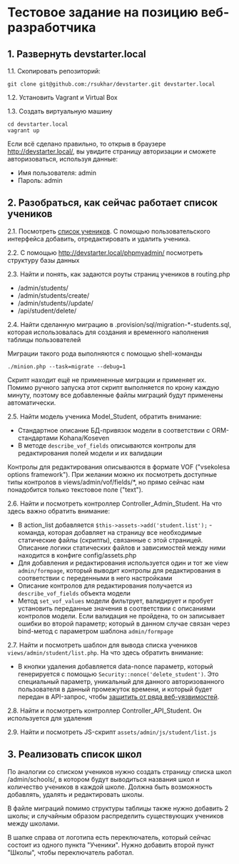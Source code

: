 # Тестовое задание на позицию веб-разработчика

## 1. Развернуть devstarter.local

1.1. Скопировать репозиторий:

```shell script
git clone git@github.com:/rsukhar/devstarter.git devstarter.local
```

1.2. Установить Vagrant и Virtual Box

1.3. Создать виртуальную машину

```shell script
cd devstarter.local
vagrant up
```

Если всё сделано правильно, то открыв в браузере http://devstarter.local/, вы увидите страницу авторизации и сможете авторизоваться, используя данные:

* Имя пользователя: admin
* Пароль: admin

## 2. Разобраться, как сейчас работает список учеников

2.1. Посмотреть [список учеников](http://devstarter.local/admin/students/). С помощью пользовательского интерфейса добавить, отредактировать и удалить ученика.

2.2. С помощью http://devstarter.local/phpmyadmin/ посмотреть структуру базы данных

2.3. Найти и понять, как задаются роуты страниц учеников в routing.php 

* /admin/students/
* /admin/students/create/
* /admin/students/<id>/update/
* /api/student/delete/<id>

2.4. Найти сделанную миграцию в .provision/sql/migration-*-students.sql, которая использовалась для создания и временного наполнения таблицы пользователей

Миграции такого рода выполняются с помощью shell-команды

```shell script
./minion.php --task=migrate --debug=1
```

Скрипт находит ещё не примененные миграции и применяет их. Помимо ручного запуска этот скрипт выполняется по крону каждую минуту, поэтому все добавленные файлы миграций будут применены автоматически.

2.5. Найти модель ученика Model_Student, обратить внимание:

* Стандартное описание БД-привязок модели в соответствии с ORM-стандартами Kohana/Koseven
* В методе `describe_vof_fields` описываются контролы для редактирования полей модели и их валидации

Контролы для редактирования описываются в формате VOF ("vsekolesa options framework"). При желании можно их посмотреть доступные типы контролов в views/admin/vof/fields/*, но прямо сейчас нам понадобится только текстовое поле ("text").

2.6. Найти и посмотреть контроллер Controller_Admin_Student. На что здесь важно обратить внимание:

* В action_list добавляется `$this->assets->add('student.list');` - команда, которая добавляет на страницу все необходимые статические файлы (скрипты), связанные с этой страницей. Описание логики статических файлов и зависимостей между ними находится в конфиге config/assets.php
* Для добавления и редактирования используется один и тот же view `admin/formpage`, который выводит контролы для редактирования в соответствии с переденными в него настройками
* Описание контролов для редактирования получается из `describe_vof_fields` объекта модели
* Метод `set_vof_values` модели фильтрует, валидирует и пробует установить переданные значения в соответствии с описаниями контролов модели. Если валидация не пройдена, то он записывает ошибки во второй параметр; который в данном случае связан через bind-метод с параметром шаблона `admin/formpage`

2.7. Найти и посмотреть шаблон для вывода списка учеников `views/admin/student/list.php`. На что здесь обратить внимание:

* В кнопки удаления добавляется data-nonce параметр, который генерируется с помощью `Security::nonce('delete_student')`. Это специальный параметр, уникальный для данного авторизованного пользователя в данный промежуток времени, и который будет передан в API-запрос, чтобы [защитить от ряда веб-уязвимостей](https://www.hypr.com/nonce/).

2.8. Найти и посмотреть контроллер Controller_API_Student. Он используется для удаления

2.9. Найти и посмотреть JS-скрипт `assets/admin/js/student/list.js`

## 3. Реализовать список школ

По аналогии со списком учеников нужно создать страницу списка школ /admin/schools/, в котором будут выводиться названия школ и количество учеников в каждой школе. Должна быть возможность добавлять, удалять и редактировать школы.

В файле миграций помимо структуры таблицы также нужно добавить 2 школы; и случайным образом распределить существующих учеников между школами.

В шапке справа от логотипа есть переключатель, который сейчас состоит из одного пункта "Ученики". Нужно добавить второй пункт "Школы", чтобы переключатель работал.